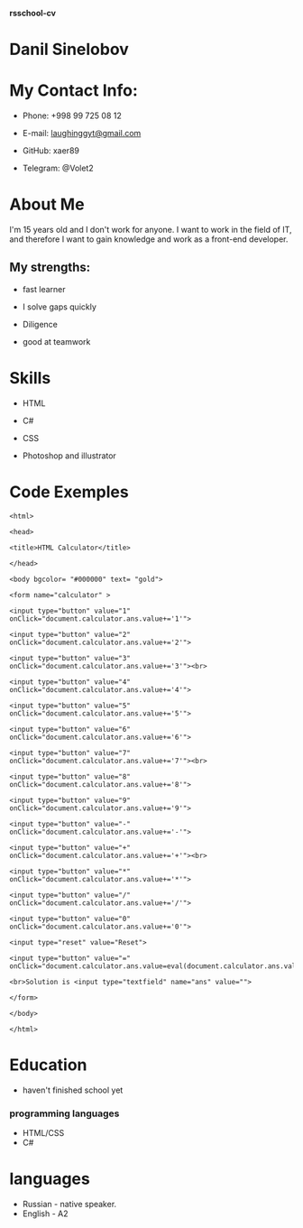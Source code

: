 **rsschool-cv**

# Danil Sinelobov

# My Contact Info:

* Phone: +998 99 725 08 12

* E-mail: laughinggyt@gmail.com

* GitHub: xaer89

* Telegram: @Volet2

# About Me 

I'm 15 years old and I don't work for anyone. I want to work in the field of IT, and therefore I want to gain knowledge and work as a front-end developer.

## My strengths:

* fast learner

* I solve gaps quickly

* Diligence

* good at teamwork

# Skills

* HTML

* C#

* CSS

* Photoshop and illustrator

# Code Exemples 
```
<html>

<head>

<title>HTML Calculator</title>

</head>

<body bgcolor= "#000000" text= "gold">

<form name="calculator" >

<input type="button" value="1" onClick="document.calculator.ans.value+='1'">

<input type="button" value="2" onClick="document.calculator.ans.value+='2'">

<input type="button" value="3" onClick="document.calculator.ans.value+='3'"><br>

<input type="button" value="4" onClick="document.calculator.ans.value+='4'">

<input type="button" value="5" onClick="document.calculator.ans.value+='5'">

<input type="button" value="6" onClick="document.calculator.ans.value+='6'">

<input type="button" value="7" onClick="document.calculator.ans.value+='7'"><br>

<input type="button" value="8" onClick="document.calculator.ans.value+='8'">

<input type="button" value="9" onClick="document.calculator.ans.value+='9'">

<input type="button" value="-" onClick="document.calculator.ans.value+='-'">

<input type="button" value="+" onClick="document.calculator.ans.value+='+'"><br>

<input type="button" value="*" onClick="document.calculator.ans.value+='*'">

<input type="button" value="/" onClick="document.calculator.ans.value+='/'">

<input type="button" value="0" onClick="document.calculator.ans.value+='0'">

<input type="reset" value="Reset">

<input type="button" value="=" onClick="document.calculator.ans.value=eval(document.calculator.ans.value)">

<br>Solution is <input type="textfield" name="ans" value="">

</form>

</body>

</html>
```
# Education
* haven't finished school yet

### programming languages

* HTML/CSS
* C#

# languages

* Russian - native speaker.
* English - A2